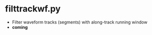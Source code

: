 filttrackwf.py
==============

- Filter waveform tracks (segments) with along-track running window
- **coming**
